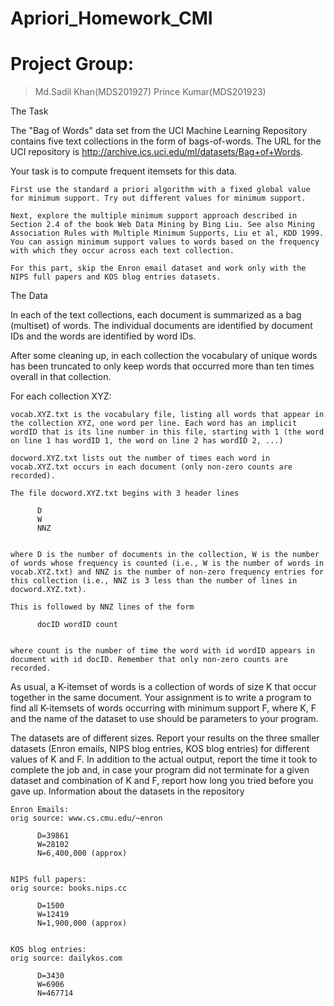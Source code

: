 # Apriori_Homework_CMI
# Project Group:
> Md.Sadil Khan(MDS201927)
> Prince Kumar(MDS201923)

The Task

The "Bag of Words" data set from the UCI Machine Learning Repository contains five text collections in the form of bags-of-words. The URL for the UCI repository is http://archive.ics.uci.edu/ml/datasets/Bag+of+Words.

Your task is to compute frequent itemsets for this data.

    First use the standard a priori algorithm with a fixed global value for minimum support. Try out different values for minimum support.

    Next, explore the multiple minimum support approach described in Section 2.4 of the book Web Data Mining by Bing Liu. See also Mining Association Rules with Multiple Minimum Supports, Liu et al, KDD 1999. You can assign minimum support values to words based on the frequency with which they occur across each text collection.

    For this part, skip the Enron email dataset and work only with the NIPS full papers and KOS blog entries datasets.
    
    
The Data

In each of the text collections, each document is summarized as a bag (multiset) of words. The individual documents are identified by document IDs and the words are identified by word IDs.

After some cleaning up, in each collection the vocabulary of unique words has been truncated to only keep words that occurred more than ten times overall in that collection.

For each collection XYZ:

    vocab.XYZ.txt is the vocabulary file, listing all words that appear in the collection XYZ, one word per line. Each word has an implicit wordID that is its line number in this file, starting with 1 (the word on line 1 has wordID 1, the word on line 2 has wordID 2, ...)

    docword.XYZ.txt lists out the number of times each word in vocab.XYZ.txt occurs in each document (only non-zero counts are recorded).

    The file docword.XYZ.txt begins with 3 header lines

    	  D
    	  W
    	  NNZ
    	

    where D is the number of documents in the collection, W is the number of words whose frequency is counted (i.e., W is the number of words in vocab.XYZ.txt) and NNZ is the number of non-zero frequency entries for this collection (i.e., NNZ is 3 less than the number of lines in docword.XYZ.txt).

    This is followed by NNZ lines of the form

    	  docID wordID count
    	

    where count is the number of time the word with id wordID appears in document with id docID. Remember that only non-zero counts are recorded.

As usual, a K-itemset of words is a collection of words of size K that occur together in the same document. Your assignment is to write a program to find all K-itemsets of words occurring with minimum support F, where K, F and the name of the dataset to use should be parameters to your program.

The datasets are of different sizes. Report your results on the three smaller datasets (Enron emails, NIPS blog entries, KOS blog entries) for different values of K and F. In addition to the actual output, report the time it took to complete the job and, in case your program did not terminate for a given dataset and combination of K and F, report how long you tried before you gave up.
Information about the datasets in the repository

    Enron Emails:
    orig source: www.cs.cmu.edu/~enron

    	  D=39861
    	  W=28102
    	  N=6,400,000 (approx)
    	

    NIPS full papers:
    orig source: books.nips.cc

    	  D=1500
    	  W=12419
    	  N=1,900,000 (approx)
    	

    KOS blog entries:
    orig source: dailykos.com

    	  D=3430
    	  W=6906
    	  N=467714
